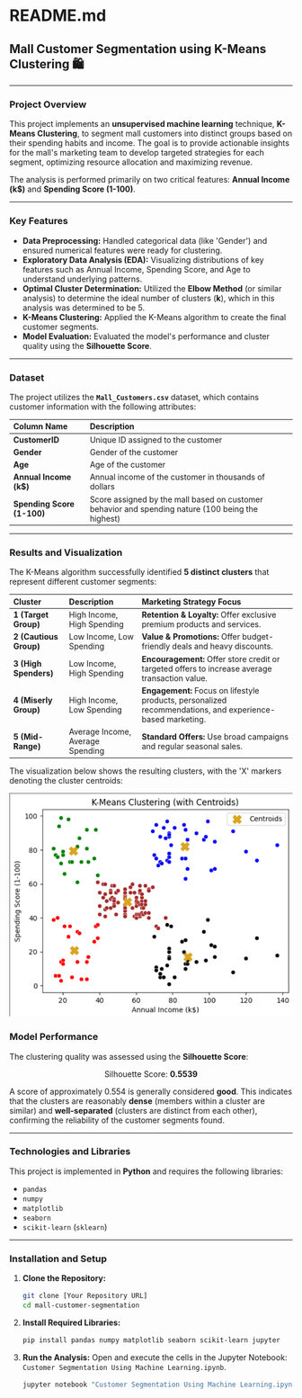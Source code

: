 # README.md

## Mall Customer Segmentation using K-Means Clustering 🛍️

---

### Project Overview

This project implements an **unsupervised machine learning** technique, **K-Means Clustering**, to segment mall customers into distinct groups based on their spending habits and income. The goal is to provide actionable insights for the mall's marketing team to develop targeted strategies for each segment, optimizing resource allocation and maximizing revenue.

The analysis is performed primarily on two critical features: **Annual Income (k\$)** and **Spending Score (1-100)**.

---

### Key Features

* **Data Preprocessing:** Handled categorical data (like 'Gender') and ensured numerical features were ready for clustering.
* **Exploratory Data Analysis (EDA):** Visualizing distributions of key features such as Annual Income, Spending Score, and Age to understand underlying patterns.
* **Optimal Cluster Determination:** Utilized the **Elbow Method** (or similar analysis) to determine the ideal number of clusters (**k**), which in this analysis was determined to be 5.
* **K-Means Clustering:** Applied the K-Means algorithm to create the final customer segments.
* **Model Evaluation:** Evaluated the model's performance and cluster quality using the **Silhouette Score**.

---

### Dataset

The project utilizes the **`Mall_Customers.csv`** dataset, which contains customer information with the following attributes:

| Column Name | Description |
| :--- | :--- |
| **CustomerID** | Unique ID assigned to the customer |
| **Gender** | Gender of the customer |
| **Age** | Age of the customer |
| **Annual Income (k\$)** | Annual income of the customer in thousands of dollars |
| **Spending Score (1-100)** | Score assigned by the mall based on customer behavior and spending nature (100 being the highest) |

---

### Results and Visualization

The K-Means algorithm successfully identified **5 distinct clusters** that represent different customer segments:

| Cluster | Description | Marketing Strategy Focus |
| :--- | :--- | :--- |
| **1 (Target Group)** | High Income, High Spending | **Retention & Loyalty:** Offer exclusive premium products and services. |
| **2 (Cautious Group)** | Low Income, Low Spending | **Value & Promotions:** Offer budget-friendly deals and heavy discounts. |
| **3 (High Spenders)** | Low Income, High Spending | **Encouragement:** Offer store credit or targeted offers to increase average transaction value. |
| **4 (Miserly Group)** | High Income, Low Spending | **Engagement:** Focus on lifestyle products, personalized recommendations, and experience-based marketing. |
| **5 (Mid-Range)** | Average Income, Average Spending | **Standard Offers:** Use broad campaigns and regular seasonal sales. |

The visualization below shows the resulting clusters, with the 'X' markers denoting the cluster centroids:

![K-Means Clustering Result](https://github.com/bassam519/mall-customer-segmentation/blob/main/Screenshot%202025-10-17%20122222.png)

### Model Performance

The clustering quality was assessed using the **Silhouette Score**:

$$\text{Silhouette Score: } \mathbf{0.5539}$$

A score of approximately $0.554$ is generally considered **good**. This indicates that the clusters are reasonably **dense** (members within a cluster are similar) and **well-separated** (clusters are distinct from each other), confirming the reliability of the customer segments found.

---

### Technologies and Libraries

This project is implemented in **Python** and requires the following libraries:

* `pandas`
* `numpy`
* `matplotlib`
* `seaborn`
* `scikit-learn` (`sklearn`)

---

### Installation and Setup

1.  **Clone the Repository:**
    ```bash
    git clone [Your Repository URL]
    cd mall-customer-segmentation
    ```

2.  **Install Required Libraries:**
    ```bash
    pip install pandas numpy matplotlib seaborn scikit-learn jupyter
    ```

3.  **Run the Analysis:**
    Open and execute the cells in the Jupyter Notebook: `Customer Segmentation Using Machine Learning.ipynb`.
    ```bash
    jupyter notebook "Customer Segmentation Using Machine Learning.ipynb"
    ```
